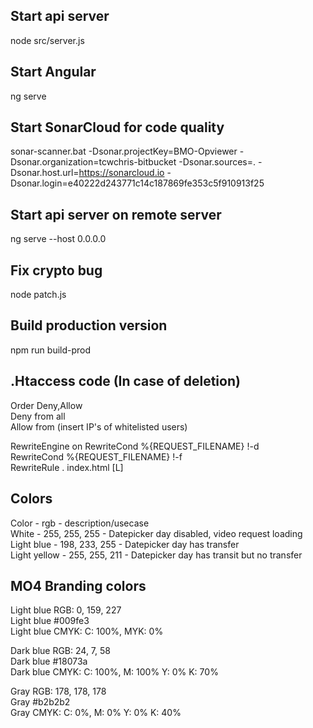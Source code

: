 ## Start api server
node src/server.js

## Start Angular
ng serve

## Start SonarCloud for code quality
sonar-scanner.bat -Dsonar.projectKey=BMO-Opviewer -Dsonar.organization=tcwchris-bitbucket -Dsonar.sources=. -Dsonar.host.url=https://sonarcloud.io -Dsonar.login=e40222d243771c14c187869fe353c5f910913f25

## Start api server on remote server
ng serve --host 0.0.0.0

## Fix crypto bug
node patch.js

## Build production version
npm run build-prod

## .Htaccess code (In case of deletion)
Order Deny,Allow  
Deny from all  
Allow from (insert IP's of whitelisted users)

RewriteEngine on
RewriteCond %{REQUEST_FILENAME} !-d  
RewriteCond %{REQUEST_FILENAME} !-f  
RewriteRule . index.html [L]

## Colors
Color - rgb - description/usecase  
White - 255, 255, 255 - Datepicker day disabled, video request loading  
Light blue  - 198, 233, 255 - Datepicker day has transfer  
Light yellow  - 255, 255, 211 - Datepicker day has transit but no transfer  

## MO4 Branding colors
Light blue RGB: 0, 159, 227  
Light blue #009fe3  
Light blue CMYK: C: 100%, MYK: 0%

Dark blue RGB: 24, 7, 58  
Dark blue #18073a  
Dark blue CMYK: C: 100%, M: 100% Y: 0% K: 70%

Gray RGB: 178, 178, 178  
Gray #b2b2b2  
Gray CMYK: C: 0%, M: 0% Y: 0% K: 40%
